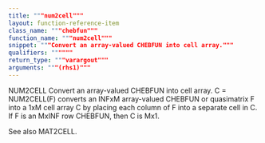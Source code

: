 ```yaml
---
title: """num2cell"""
layout: function-reference-item
class_name: """chebfun"""
function_name: """num2cell"""
snippet: """Convert an array-valued CHEBFUN into cell array."""
qualifiers: """"""
return_type: """varargout"""
arguments: """(rhs1)"""
---
```


 NUM2CELL   Convert an array-valued CHEBFUN into cell array.
    C = NUM2CELL(F) converts an INFxM array-valued CHEBFUN or quasimatrix F into
    a 1xM cell array C by placing each column of F into a separate cell in C. If
    F is an MxINF row CHEBFUN, then C is Mx1.
 
  See also MAT2CELL.
